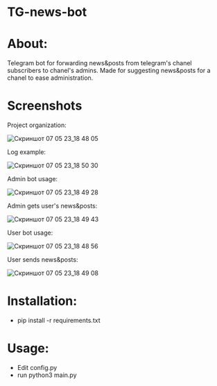 # TG-news-bot

# About:
Telegram bot for forwarding news&amp;posts from telegram's chanel subscribers to chanel's admins. Made for suggesting news&posts for a chanel to ease administration.

# Screenshots
Project organization:

![Скриншот 07 05 23_18 48 05](https://user-images.githubusercontent.com/74854708/236693416-625b4188-ca33-4dad-aab8-70bd39cd46b2.png)

Log example:

![Скриншот 07 05 23_18 50 30](https://user-images.githubusercontent.com/74854708/236693442-da5119b8-044b-43b4-9106-49f36a035dda.png)

Admin bot usage:

![Скриншот 07 05 23_18 49 28](https://user-images.githubusercontent.com/74854708/236693452-04085274-0877-466b-b025-485ea8a5743a.png)

Admin gets user's news&posts:

![Скриншот 07 05 23_18 49 43](https://user-images.githubusercontent.com/74854708/236693470-80705cf1-0248-4196-895a-9ba24e0f8f6b.png)

User bot usage:

![Скриншот 07 05 23_18 48 56](https://user-images.githubusercontent.com/74854708/236693485-c9b97214-6ba6-4122-a644-41be35017099.png)

User sends news&posts:

![Скриншот 07 05 23_18 49 08](https://user-images.githubusercontent.com/74854708/236693492-cb20c489-267b-4e95-a5d5-ed8b22958518.png)



# Installation:
- pip install -r requirements.txt

# Usage:
- Edit config.py
- run python3 main.py

